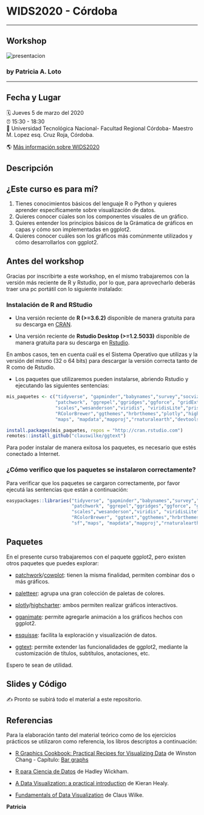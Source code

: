 
# WIDS2020 - Córdoba
-----
## Workshop



![presentacion](https://raw.githubusercontent.com/PatriLoto/viz-datos-con-ggplot2-para-WIDS2020/master/presentacion_curso.png)



### **by Patricia A. Loto**



-----
## Fecha y Lugar
:spiral_calendar: Jueves 5 de marzo del 2020  
:alarm_clock:     15:30 - 18:30  
:hotel:           Universidad Tecnológica Nacional- Facultad Regional Córdoba- Maestro M. Lopez esq. Cruz Roja, Córdoba.

:earth_americas:  [Más información sobre WIDS2020](https://http://metcba.org/)  

## Descripción

## ¿Este curso es para mí?
1. Tienes conocimientos básicos del lenguaje R o Python y quieres aprender especificamente sobre visualización de datos.
2. Quieres conocer cúales son los componentes visuales de un gráfico.
3. Quieres entender los principios básicos de la Grámatica de gráficos en capas y cómo son implementadas en ggplot2.
4. Quieres conocer cuáles son los gráficos más comúnmente utilizados y cómo desarrollarlos con ggplot2.


## Antes del workshop

Gracias por inscribirte a este workshop, en el mismo trabajaremos con la versión más reciente de R y Rstudio, por lo que, para aprovecharlo deberás traer una pc portátil con lo siguiente instalado:

### Instalación de R and RStudio 

- Una versión reciente de **R (>=3.6.2)** disponible de manera gratuita para su descarga en [CRAN](https://cran.r-project.org/). 

- Una versión reciente de **Rstudio Desktop (>=1.2.5033)** disponible de manera gratuita para su descarga en [Rstudio](https://www.rstudio.com/download). 

En ambos casos, ten en cuenta cuál es el Sistema Operativo que utilizas y la versión del mismo (32 o 64 bits) para descargar la versión correcta tanto de R como de Rstudio.

- Los paquetes que utilizaremos pueden instalarse, abriendo Rstudio y ejecutando las siguientes sentencias:

``` R
mis_paquetes <- c("tidyverse", "gapminder","babynames","survey","socviz","here","cowplot", 
                  "patchwork", "ggrepel","ggridges","ggforce", "gridExtra","extrafont",
                  "scales","wesanderson","viridis", "viridisLite","prismatic","fishualize",
                  "RColorBrewer","ggthemes","hrbrthemes","plotly","highcharter","GGally","sf",
                  "maps", "mapdata","mapproj","rnaturalearth","devtools")

install.packages(mis_paquetes, repos = "http://cran.rstudio.com")
remotes::install_github("clauswilke/ggtext")

```
Para poder instalar de manera exitosa los paquetes, es necesario que estés conectado a Internet.

### ¿Cómo verifico que los paquetes se instalaron correctamente?

Para verificar que los paquetes se cargaron correctamente, por favor ejecutá las sentencias que están a continuación:

``` R
easypackages::libraries("tidyverse", "gapminder","babynames","survey","socviz","here","cowplot", 
                        "patchwork", "ggrepel","ggridges","ggforce", "gridExtra","extrafont",
                        "scales","wesanderson","viridis", "viridisLite","prismatic","fishualize",
                        "RColorBrewer", "ggtext","ggthemes","hrbrthemes","plotly","highcharter","GGally",
                        "sf","maps", "mapdata","mapproj","rnaturalearth","devtools")

``` 

## Paquetes

En el presente curso trabajaremos con el paquete ggplot2, pero existen otros paquetes que puedes explorar:

* [patchwork](https://github.com/thomasp85/patchwork)/[cowplot](https://cran.r-project.org/web/packages/cowplot/vignettes/introduction.html): tienen la misma finalidad, permiten combinar dos o más gráficos.

* [paletteer](https://github.com/EmilHvitfeldt/paletteer): agrupa una gran colección de paletas de colores.

* [plotly](https://plot.ly/r/)/[highcharter](http://jkunst.com/highcharter/index.html): ambos permiten realizar gráficos interactivos.

* [gganimate](https://github.com/thomasp85/gganimate): permite agregarle animación a los gráficos hechos con ggplot2.

* [esquisse](https://github.com/dreamRs/esquisse): facilita la exploración y visualización de datos.

* [ggtext](https://github.com/wilkelab/ggtext): permite extender las funcionalidades de ggplot2, mediante la customización de títulos, subtítulos, anotaciones, etc.

Espero te sean de utilidad.

## Slides y Código  
:writing_hand: Pronto se subirá todo el material a este repositorio.

## **Referencias** 

Para la elaboración tanto del material teórico como de los ejercicios prácticos se utilizaron como referencia, los libros descriptos a continuación:

* [R Graphics Cookbook: Practical Recipes for Visualizing Data](http://www.cookbook-r.com/Graphs/) de Winston Chang  - Capítulo: [Bar graphs](http://www.cookbook-r.com/Graphs/Bar_and_line_graphs_(ggplot2)/)

* [R para Ciencia de Datos](https://es.r4ds.hadley.nz/) de Hadley Wickham.

* [A Data Visualization: a practical introduction](http://socviz.co/) de Kieran Healy.  

* [Fundamentals of Data Visualization](https://serialmentor.com/dataviz/) de Claus Wilke.




**Patricia**

